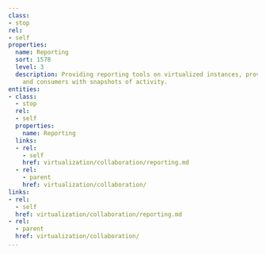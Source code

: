 ```yaml
---
class:
- stop
rel:
- self
properties:
  name: Reporting
  sort: 1578
  level: 3
  description: Providing reporting tools on virtualized instances, providing developers
    and consumers with snapshots of activity.
entities:
- class:
  - stop
  rel:
  - self
  properties:
    name: Reporting
  links:
  - rel:
    - self
    href: virtualization/collaboration/reporting.md
  - rel:
    - parent
    href: virtualization/collaboration/
links:
- rel:
  - self
  href: virtualization/collaboration/reporting.md
- rel:
  - parent
  href: virtualization/collaboration/
...
```

